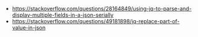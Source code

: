 - https://stackoverflow.com/questions/28164849/using-jq-to-parse-and-display-multiple-fields-in-a-json-serially
- https://stackoverflow.com/questions/49181898/jq-replace-part-of-value-in-json
